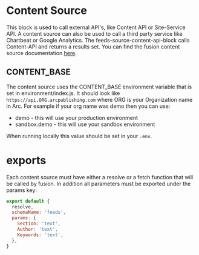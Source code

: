 # Content Source

This block is used to call external API's, like Content API or Site-Service API. A content source can also be used to call a third party service like Chartbeat or Google Analytics. The feeds-source-content-api-block calls Content-API and returns a results set. You can find the fusion content source documentation [here](https://redirector.arcpublishing.com/alc/arc-products/pagebuilder/fusion/documentation/recipes/defining-content-source.md?version=2.6).

## CONTENT_BASE

The content source uses the CONTENT_BASE environment variable that is set in environment/index.js. It should look like `https://api.ORG.arcpublishing.com` where ORG is your Organization name in Arc. For example if your org name was demo then you can use:

- demo - this will use your production environment
- sandbox.demo - this will use your sandbox environment

When running locally this value should be set in your `.env`.

# exports

Each content source must have either a resolve or a fetch function that will be called by fusion. In addition all parameters must be exported under the params key:

```javascript
export default {
  resolve,
  schemaName: 'feeds',
  params: {
    Section: 'text',
    Author: 'text',
    Keywords: 'text',
  },
}
```
